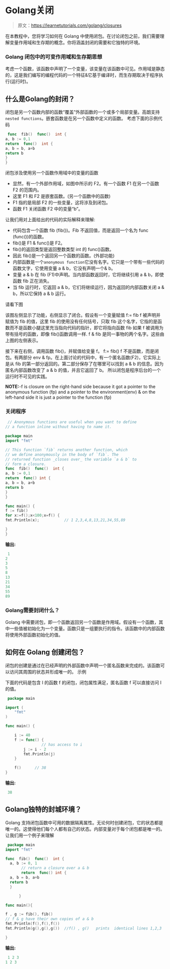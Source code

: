 # Golang关闭

> 原文：<https://learnetutorials.com/golang/closures>

在本教程中，您将学习如何在 Golang 中使用闭包。在讨论闭包之前，我们需要理解变量作用域和生存期的概念。你将涵盖封闭的需要和它独特的环境。

### Golang 闭包中的可变作用域和生存期思想

考虑一个函数，该函数中声明了一个变量，该变量在该函数中可见。作用域是静态的，这是我们编写的编程代码的一个特征&它基于编译时，而生存期取决于程序执行(运行时)。

## 什么是Golang的封闭？

闭包是另一个函数内部的函数“覆盖”外部函数的一个或多个局部变量。高朗支持`nested functions`。嵌套函数是在另一个函数中定义的函数。
考虑下面的示例代码

```go
 func  fib()  func()  int {
a, b := 0,1
return  func()  int {
a, b = b, a+b
return b
}
} 

```

闭包涉及使用另一个函数作用域中的变量的函数

*   显然，有一个外部作用域，如图中所示的 F2。有一个函数 F1 在另一个函数 F2 的范围内。
*   这里 F1 和 F2 是嵌套函数。(另一个函数中的函数)
*   F1 指的是局部 F2 的一些变量，这将涉及到闭包。
*   函数 F1 关闭函数 F2 中的变量“b”。

让我们用对上面给出的代码的实际解释来理解:

*   代码包含一个函数 fib (fib())。Fib 不返回值，而是返回一个名为 func (func())的函数。
*   fib()是 F1 & func()是 F2。
*   fib()的返回类型是返回整数类型 int 的 func()函数。
*   因此 fib()是一个返回另一个函数的函数。(外部功能)
*   内部函数是一个`anonymous function`它没有名字。它只是一个带有一些代码的函数文字，它使用变量 a & b，它没有声明一个& b。
*   变量 a & b 在 fib (F1)中声明。当内部函数返回时，它将继续引用 a & b，即使函数 fib 正在消失。
*   当 fib 运行时，它返回 a & b，它们将继续运行，因为返回的内部函数关闭 a & b，所以它保持 a & b 运行。

请看下图

该图左侧显示了功能，右侧显示了闭合。假设有一个变量赋值
f:= fib
f 被声明并赋值为 fib 的值，这里 fib 的使用没有任何括号，只取 fib 这个名字，它指的是函数而不是函数小腿这里充当指向代码的指针，即它将指向函数 fib
如果 f 被调用为带有括号的函数，即像 fib()函数调用一样. f & fib 是同一事物的两个名字。这些由上图的左侧表示。

接下来在右侧，调用函数 fib()，并赋值给变量 f。
f:= fib()
f 不是函数，而是闭包。有两部分 env & fp。在上面讨论的代码中，有一个匿名函数(F2)，它实际上是从 fib 的第一部分返回的。第二部分保存了在哪里可以找到 a & b 的信息。因为匿名内部函数改变了 a & b 的值，并且它返回了 b。
所以闭包是程序后台的一个运行时不可见的实践。

**NOTE:**-f is closure on the right-hand side because it got a pointer to the anonymous function (fp) and a pointer to the environment(env) & on the left-hand side it is just a pointer to the function (fp)

### 关闭程序

```go
 // Anonymous functions are useful when you want to define
// a function inline without having to name it.

package main
import "fmt"

// This function `fib` returns another function, which
// we define anonymously in the body of `fib`. The
// returned function _closes over_ the variable `a & b` to
// form a closure.
func  fib()  func()  int {
a, b := 0,1
return  func() int {
a, b = b, a+b
return b
}
}

func main() {
f := fib()
for x:=f();x<100;x=f() {
fmt.Println(x);           // 1 2,3,4,8,13,21,34,55,89

}
} 

```

**输出:**

```go
 1
2
3
5
8
13
21
34
55
89 
```

### Golang需要封闭什么？

Golang 中需要闭包，即一个函数返回另一个函数是作用域。假设有一个函数，其中一些值被初始化为一个变量。函数只是一组要执行的指令。该函数中的内部函数将使用外部函数初始化的值。

## 如何在 Golang 创建闭包？

闭包的创建是通过在已经声明的外部函数中声明一个匿名函数来完成的。该函数可以访问其周围的状态并形成唯一的。
示例

下面的代码是包含 I 的函数 f 的闭包，闭包属性满足，匿名函数 f 可以直接访问 I 的值。

```go
 package main

import (
    "fmt"
)

func main() {

    i := 40
    f := func() {
                // has access to i
        j := i - 2
        fmt.Println(j)
    }

    f()      // 38
} 

```

**输出:**

```go
 38 
```

## Golang独特的封城环境？

Golang 支持闭包函数中可用的数据隔离属性。无论何时创建闭包，它的状态都是唯一的。这使得他们每个人都有自己的状态。内部变量对于每个闭包都是唯一的。让我们用一个例子来理解

```go
 package main
import "fmt"

func  fib()  func()  int {
  a, b := 0, 1
       // return a closure over a & b
       return  func() int {
  a, b = b, a+b
  return b
  }

      }

func main(){

f , g := fib(), fib()  
// f & g have their own copies of a & b
fmt.Println(f(),f(),f())
fmt.Println(g(),g(),g())  //f() , g()   prints  identical lines 1,2,3

} 

```

**输出:**

```go
 1 2 3
1 2 3 
```